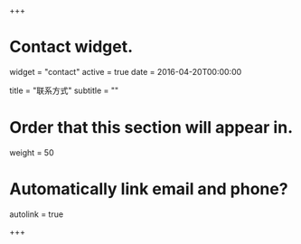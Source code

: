 +++
# Contact widget.
widget = "contact"
active = true
date = 2016-04-20T00:00:00

title = "联系方式"
subtitle = ""

# Order that this section will appear in.
weight = 50

# Automatically link email and phone?
autolink = true

+++

